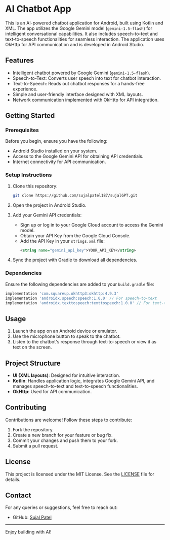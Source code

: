 # AI Chatbot App

This is an AI-powered chatbot application for Android, built using Kotlin and XML. The app utilizes the Google Gemini model (`gemini-1.5-flash`) for intelligent conversational capabilities. It also includes speech-to-text and text-to-speech functionalities for seamless interaction. The application uses OkHttp for API communication and is developed in Android Studio.

## Features
- Intelligent chatbot powered by Google Gemini (`gemini-1.5-flash`).
- Speech-to-Text: Converts user speech into text for chatbot interaction.
- Text-to-Speech: Reads out chatbot responses for a hands-free experience.
- Simple and user-friendly interface designed with XML layouts.
- Network communication implemented with OkHttp for API integration.

## Getting Started

### Prerequisites
Before you begin, ensure you have the following:
- Android Studio installed on your system.
- Access to the Google Gemini API for obtaining API credentials.
- Internet connectivity for API communication.

### Setup Instructions
1. Clone this repository:
   ```bash
   git clone https://github.com/sujalpatel187/sujalGPT.git
   ```

2. Open the project in Android Studio.

3. Add your Gemini API credentials:
   - Sign up or log in to your Google Cloud account to access the Gemini model.
   - Obtain your API Key from the Google Cloud Console.
   - Add the API Key in your `strings.xml` file:
     ```xml
     <string name="gemini_api_key">YOUR_API_KEY</string>
     ```

4. Sync the project with Gradle to download all dependencies.

### Dependencies
Ensure the following dependencies are added to your `build.gradle` file:
```gradle
implementation 'com.squareup.okhttp3:okhttp:4.9.3'
implementation 'androidx.speech:speech:1.0.0' // For speech-to-text
implementation 'androidx.texttospeech:texttospeech:1.0.0' // For text-to-speech
```

## Usage
1. Launch the app on an Android device or emulator.
2. Use the microphone button to speak to the chatbot.
3. Listen to the chatbot's response through text-to-speech or view it as text on the screen.

## Project Structure
- **UI (XML layouts)**: Designed for intuitive interaction.
- **Kotlin**: Handles application logic, integrates Google Gemini API, and manages speech-to-text and text-to-speech functionalities.
- **OkHttp**: Used for API communication.

## Contributing
Contributions are welcome! Follow these steps to contribute:
1. Fork the repository.
2. Create a new branch for your feature or bug fix.
3. Commit your changes and push them to your fork.
4. Submit a pull request.

## License
This project is licensed under the MIT License. See the [LICENSE](LICENSE) file for details.

## Contact
For any queries or suggestions, feel free to reach out:
- GitHub: [Sujal Patel](https://github.com/sujalpatel187)

---

Enjoy building with AI!

